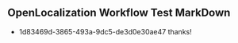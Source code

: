 ## OpenLocalization Workflow Test MarkDown

* 1d83469d-3865-493a-9dc5-de3d0e30ae47 
thanks!



<!--HONumber=Jan16_HO3-->
